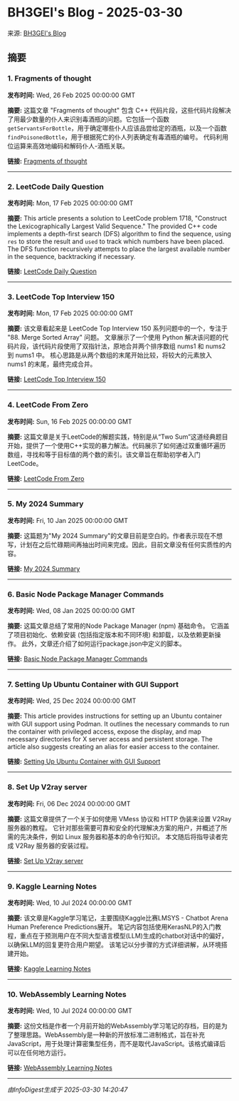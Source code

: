# BH3GEI's Blog - 2025-03-30

来源: [BH3GEI's Blog](https://bh3gei.github.io/blog)

## 摘要

### 1. Fragments of thought

**发布时间:** Wed, 26 Feb 2025 00:00:00 GMT

**摘要:** 这篇文章 "Fragments of thought" 包含 C++ 代码片段，这些代码片段解决了用最少数量的仆人来识别毒酒瓶的问题。它包括一个函数 `getServantsForBottle`，用于确定哪些仆人应该品尝给定的酒瓶，以及一个函数 `findPoisonedBottle`，用于根据死亡的仆人列表确定有毒酒瓶的编号。 代码利用位运算来高效地编码和解码仆人-酒瓶关联。


**链接:** [Fragments of thought](https://bh3gei.github.io/blog/20250226_213501)

---

### 2. LeetCode Daily Question

**发布时间:** Mon, 17 Feb 2025 00:00:00 GMT

**摘要:** This article presents a solution to LeetCode problem 1718, "Construct the Lexicographically Largest Valid Sequence." The provided C++ code implements a depth-first search (DFS) algorithm to find the sequence, using `res` to store the result and `used` to track which numbers have been placed. The DFS function recursively attempts to place the largest available number in the sequence, backtracking if necessary.


**链接:** [LeetCode Daily Question](https://bh3gei.github.io/blog/20250217_233258)

---

### 3. LeetCode Top Interview 150

**发布时间:** Mon, 17 Feb 2025 00:00:00 GMT

**摘要:** 该文章看起来是 LeetCode Top Interview 150 系列问题中的一个，专注于 "88. Merge Sorted Array" 问题。 文章展示了一个使用 Python 解决该问题的代码片段，该代码片段使用了双指针法，原地合并两个排序数组 nums1 和 nums2 到 nums1 中。 核心思路是从两个数组的末尾开始比较，将较大的元素放入 nums1 的末尾，最终完成合并。


**链接:** [LeetCode Top Interview 150](https://bh3gei.github.io/blog/20250217_233514)

---

### 4. LeetCode From Zero

**发布时间:** Sun, 16 Feb 2025 00:00:00 GMT

**摘要:** 这篇文章是关于LeetCode的解题实践，特别是从“Two Sum”这道经典题目开始，提供了一个使用C++实现的暴力解法。代码展示了如何通过双重循环遍历数组，寻找和等于目标值的两个数的索引。该文章旨在帮助初学者入门LeetCode。


**链接:** [LeetCode From Zero](https://bh3gei.github.io/blog/20250217_014831)

---

### 5. My 2024 Summary

**发布时间:** Fri, 10 Jan 2025 00:00:00 GMT

**摘要:** 这篇题为"My 2024 Summary"的文章目前是空白的。作者表示现在不想写，计划在之后忙碌期间再抽出时间来完成。因此，目前文章没有任何实质性的内容。


**链接:** [My 2024 Summary](https://bh3gei.github.io/blog/20250110_134027)

---

### 6. Basic Node Package Manager Commands

**发布时间:** Wed, 08 Jan 2025 00:00:00 GMT

**摘要:** 这篇文章总结了常用的Node Package Manager (npm) 基础命令。 它涵盖了项目初始化、依赖安装 (包括指定版本和不同环境) 和卸载，以及依赖更新操作。 此外，文章还介绍了如何运行package.json中定义的脚本。


**链接:** [Basic Node Package Manager Commands](https://bh3gei.github.io/blog/20250108-11)

---

### 7. Setting Up Ubuntu Container with GUI Support

**发布时间:** Wed, 25 Dec 2024 00:00:00 GMT

**摘要:** This article provides instructions for setting up an Ubuntu container with GUI support using Podman. It outlines the necessary commands to run the container with privileged access, expose the display, and map necessary directories for X server access and persistent storage. The article also suggests creating an alias for easier access to the container.


**链接:** [Setting Up Ubuntu Container with GUI Support](https://bh3gei.github.io/blog/podman)

---

### 8. Set Up V2ray server

**发布时间:** Fri, 06 Dec 2024 00:00:00 GMT

**摘要:** 这篇文章提供了一个关于如何使用 VMess 协议和 HTTP 伪装来设置 V2Ray 服务器的教程。 它针对那些需要可靠和安全的代理解决方案的用户，并概述了所需的先决条件，例如 Linux 服务器和基本的命令行知识。 本文随后将指导读者完成 V2Ray 服务器的安装过程。


**链接:** [Set Up V2ray server](https://bh3gei.github.io/blog/setupV2)

---

### 9. Kaggle Learning Notes

**发布时间:** Wed, 10 Jul 2024 00:00:00 GMT

**摘要:** 该文章是Kaggle学习笔记，主要围绕Kaggle比赛LMSYS - Chatbot Arena Human Preference Predictions展开。 笔记内容包括使用KerasNLP的入门教程，重点在于预测用户在不同大型语言模型(LLM)生成的chatbot对话中的偏好，以确保LLM的回复更符合用户期望。 该笔记以分步骤的方式详细讲解，从环境搭建开始。


**链接:** [Kaggle Learning Notes](https://bh3gei.github.io/blog/KaggleLearning)

---

### 10. WebAssembly Learning Notes

**发布时间:** Wed, 10 Jul 2024 00:00:00 GMT

**摘要:** 这份文档是作者一个月前开始的WebAssembly学习笔记的存档，目的是为了整理思路。WebAssembly是一种新的开放标准二进制格式，旨在补充JavaScript，用于处理计算密集型任务，而不是取代JavaScript。该格式编译后可以在任何地方运行。


**链接:** [WebAssembly Learning Notes](https://bh3gei.github.io/blog/wasm)

---


*由InfoDigest生成于 2025-03-30 14:20:47*
